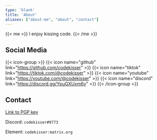 ```yaml
---
type: 'blank'
title: 'About'
aliases: ["about-me", "about", "contact"]
---
```


{{< me >}}
I enjoy kissing code.
{{< /me >}}

## Social Media

{{< icon-group >}}
    {{< icon name="github" link="https://github.com/codekisser" >}}
    {{< icon name="tiktok" link="https://tiktok.com/@codekisser" >}}
    {{< icon name="youtube" link="https://youtube.com/@codekisser" >}}
    {{< icon name="discord" link="https://discord.gg/YpuGXUxm6v" >}}
{{< /icon-group >}}

## Contact

[Link to PGP key](/mypubkey.asc)

Discord: `codekisser#9773`

Element: `codekisser:matrix.org`
